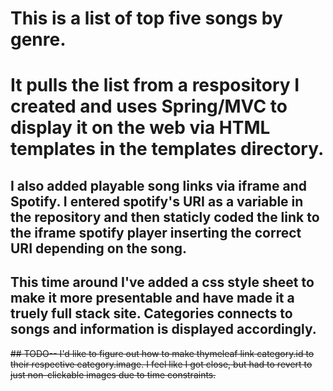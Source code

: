 # This is a list of top five songs by genre.

# It pulls the list from a respository I created and uses Spring/MVC to display it on the web via HTML templates in the templates directory.

## I also added playable song links via iframe and Spotify. I entered spotify's URI as a variable in the repository and then staticly coded the link to the iframe spotify player inserting the correct URI depending on the song.

## This time around I've added a css style sheet to make it more presentable and have made it a truely full stack site. Categories connects to songs and information is displayed accordingly. 

~~## TODO-- I'd like to figure out how to make thymeleaf link category.id to their respective category.image. I feel like I got close, but had to revert to just non-clickable images due to time constraints.~~